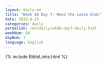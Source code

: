 ```yaml
---
layout: daily-en
title: "Week 88 Day 7: Mend the Loose Ends"
date: 2019-9-29 
categories: daily
permalink: /en/daily/wk88-day7-daily.html
weekNum: 88
dayNum: 7
language: English
---
```

{% include BibleLinks.html %} 
